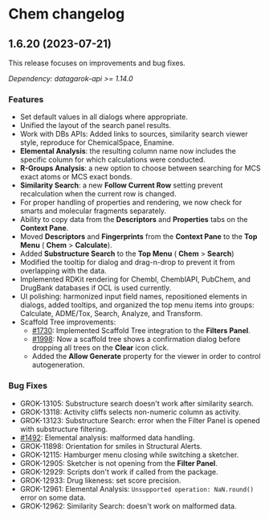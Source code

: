 # Chem changelog

## 1.6.20 (2023-07-21)

This release focuses on improvements and bug fixes.

*Dependency: datagarok-api >= 1.14.0*

### Features

* Set default values in all dialogs where appropriate.
* Unified the layout of the search panel results.
* Work with DBs APIs: Added links to sources, similarity search viewer style, reproduce for ChemicalSpace, Enamine.
* **Elemental Analysis**: the resulting column name now includes the specific column for which calculations were conducted.
* **R-Groups Analysis**: a new option to choose between searching for MCS exact atoms or MCS exact bonds.
* **Similarity Search**: a new **Follow Current Row** setting prevent recalculation when the current row is changed. 
* For proper handling of properties and rendering, we now check for smarts and molecular fragments separately.
* Ability to copy data from the **Descriptors** and **Properties** tabs on the **Context Pane**.
* Moved **Descriptors** and **Fingerprints** from the  **Context Pane**  to the **Top Menu** ( **Chem** > **Calculate**).
* Added **Substructure Search** to the **Top Menu** ( **Chem** > **Search**)
* Modified the tooltip for dialog and drag-n-drop to prevent it from overlapping with the data.
* Implemented RDKit rendering for Chembl, ChemblAPI, PubChem, and DrugBank databases if OCL is used currently.
* UI polishing: harmonized input field names, repositioned elements in dialogs, added tooltips, and organized the top menu items into groups: Calculate, ADME/Tox, Search, Analyze, and Transform.
* Scaffold Tree improvements:
  * [#1730](https://github.com/datagrok-ai/public/issues/1730): Implemented Scaffold Tree integration to the **Filters Panel**.
  * [#1998](https://github.com/datagrok-ai/public/issues/1998): Now a scaffold tree shows a confirmation dialog before dropping all trees on the **Clear** icon click.
  * Added the **Allow Generate** property for the viewer in order to control autogeneration.
         
### Bug Fixes

* GROK-13105: Substructure search doesn't work after similarity search.
* GROK-13118: Activity cliffs selects non-numeric column as activity.
* GROK-13123: Substructure Search: error when the Filter Panel is opened with substructure filtering.
* [#1492](https://github.com/datagrok-ai/public/issues/1492): Elemental analysis: malformed data handling.
* GROK-11898: Orientation for smiles in Structural Alerts.
* GROK-12115: Hamburger menu closing while switching a sketcher.
* GROK-12905: Sketcher is not opening from the **Filter Panel**.
* GROK-12929: Scripts don't work if called from the package.
* GROK-12933: Drug likeness: set score precision.
* GROK-12961: Elemental Analysis: `Unsupported operation: NaN.round()` error on some data.
* GROK-12962: Similarity Search: doesn't work on malformed data.